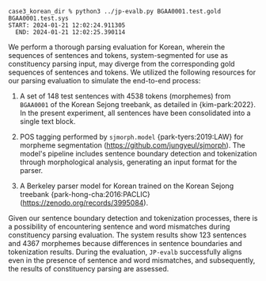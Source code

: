 ```
case3_korean_dir % python3 ../jp-evalb.py BGAA0001.test.gold BGAA0001.test.sys 
START: 2024-01-21 12:02:24.911305
  END: 2024-01-21 12:02:25.390114
```


We perform a thorough parsing evaluation for Korean, wherein the sequences of sentences and tokens, system-segmented for use as constituency parsing input, may diverge from the corresponding gold sequences of sentences and tokens.
We utilized the following resources for our parsing evaluation to simulate the end-to-end process:

1. A set of 148 test sentences with 4538 tokens (morphemes)  from `BGAA0001` of the Korean Sejong treebank, as detailed in {kim-park:2022}. In the present experiment, all sentences have been consolidated into a single text block. 

2. POS tagging performed by `sjmorph.model` {park-tyers:2019:LAW} for morpheme segmentation (https://github.com/jungyeul/sjmorph). The model's pipeline includes sentence boundary detection and tokenization through morphological analysis, generating an input format for the parser. 

3. A Berkeley parser model for Korean trained on the Korean Sejong treebank {park-hong-cha:2016:PACLIC} (https://zenodo.org/records/3995084).

Given our sentence boundary detection and tokenization processes, there is a possibility of encountering sentence and word mismatches during constituency parsing evaluation. The system results show 123 sentences and 4367 morphemes because differences in sentence boundaries and tokenization results. During the evaluation, `JP-evalb` successfully aligns even in the presence of sentence and word mismatches, and subsequently, the results of constituency parsing are assessed. 
